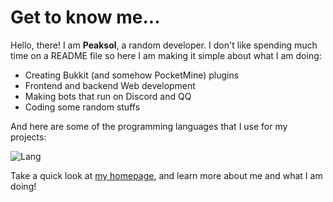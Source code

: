 # Get to know me...
Hello, there! I am **Peaksol**, a random developer. I don't like spending much time on a README file so here I am making it simple about what I am doing:
- Creating Bukkit (and somehow PocketMine) plugins
- Frontend and backend Web development
- Making bots that run on Discord and QQ
- Coding some random stuffs

And here are some of the programming languages that I use for my projects:

![Lang](https://github-readme-stats.vercel.app/api/top-langs/?username=TravinDreek&layout=compact&theme=tokyonight)

Take a quick look at [my homepage](https://peaksol.fun/), and learn more about me and what I am doing!
